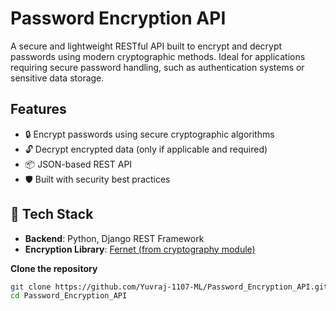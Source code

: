 #  Password Encryption API

A secure and lightweight RESTful API built to encrypt and decrypt passwords using modern cryptographic methods. Ideal for applications requiring secure password handling, such as authentication systems or sensitive data storage.

## Features

- 🔒 Encrypt passwords using secure cryptographic algorithms
- 🔓 Decrypt encrypted data (only if applicable and required)
- 📦 JSON-based REST API
- 🛡️ Built with security best practices

## 🧰 Tech Stack

- **Backend**: Python, Django REST Framework 
- **Encryption Library**: [Fernet (from cryptography module)](https://cryptography.io/en/latest/fernet/)

 **Clone the repository**  
   ```bash
   git clone https://github.com/Yuvraj-1107-ML/Password_Encryption_API.git
   cd Password_Encryption_API

